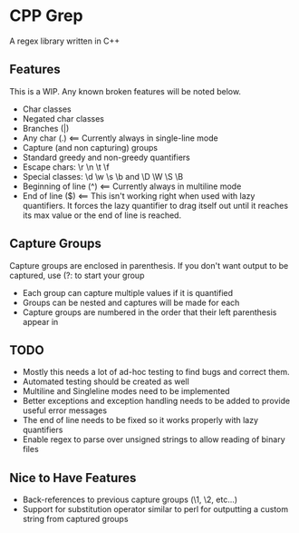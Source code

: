 # CPP Grep

A regex library written in C++


## Features

This is a WIP. Any known broken features will be noted below.

- Char classes
- Negated char classes
- Branches (|)
- Any char (.) <== Currently always in single-line mode
- Capture (and non capturing) groups
- Standard greedy and non-greedy quantifiers
- Escape chars: \r \n \t \f
- Special classes: \d \w \s \b and \D \W \S \B
- Beginning of line (^)	<== Currently always in multiline mode
- End of line ($) 		<== This isn't working right when used with lazy quantifiers. It forces the lazy quantifier to drag itself out until it reaches its max value or the end of line is reached.


## Capture Groups

Capture groups are enclosed in parenthesis. If you don't want output to be captured, use (?: to start your group

- Each group can capture multiple values if it is quantified
- Groups can be nested and captures will be made for each
- Capture groups are numbered in the order that their left parenthesis appear in


## TODO

- Mostly this needs a lot of ad-hoc testing to find bugs and correct them. 
- Automated testing should be created as well
- Multiline and Singleline modes need to be implemented
- Better exceptions and exception handling needs to be added to provide useful error messages
- The end of line needs to be fixed so it works properly with lazy quantifiers
- Enable regex to parse over unsigned strings to allow reading of binary files


## Nice to Have Features
- Back-references to previous capture groups (\1, \2, etc...)
- Support for substitution operator similar to perl for outputting a custom string from captured groups
